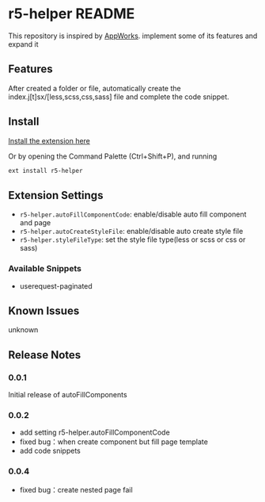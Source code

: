 # r5-helper README

This repository is inspired by [AppWorks](https://github.com/appworks-lab/appworks).
implement some of its features and expand it

## Features

After created a folder or file, automatically create the index.j[t]sx/[less,scss,css,sass] file and complete the code snippet.

## Install

[Install the extension here](https://marketplace.visualstudio.com/items?itemName=cl1107.r5-helper)

Or by opening the Command Palette (Ctrl+Shift+P), and running

```sh
ext install r5-helper
```

## Extension Settings

- `r5-helper.autoFillComponentCode`: enable/disable auto fill component and page
- `r5-helper.autoCreateStyleFile`: enable/disable auto create style file
- `r5-helper.styleFileType`: set the style file type(less or scss or css or sass)

### Available Snippets

- userequest-paginated

## Known Issues

unknown

## Release Notes

### 0.0.1

Initial release of autoFillComponents

### 0.0.2

- add setting r5-helper.autoFillComponentCode
- fixed bug：when create component but fill page template
- add code snippets

### 0.0.4

- fixed bug：create nested page fail
